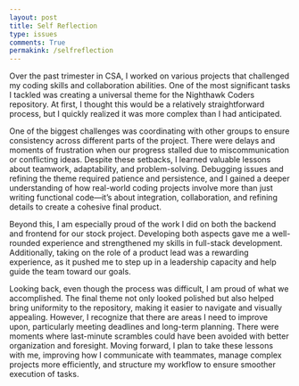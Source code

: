 ```yaml
---
layout: post
title: Self Reflection
type: issues
comments: True
permakink: /selfreflection
---
```


Over the past trimester in CSA, I worked on various projects that challenged my coding skills and collaboration abilities. One of the most significant tasks I tackled was creating a universal theme for the Nighthawk Coders repository. At first, I thought this would be a relatively straightforward process, but I quickly realized it was more complex than I had anticipated.

One of the biggest challenges was coordinating with other groups to ensure consistency across different parts of the project. There were delays and moments of frustration when our progress stalled due to miscommunication or conflicting ideas. Despite these setbacks, I learned valuable lessons about teamwork, adaptability, and problem-solving. Debugging issues and refining the theme required patience and persistence, and I gained a deeper understanding of how real-world coding projects involve more than just writing functional code—it’s about integration, collaboration, and refining details to create a cohesive final product.

Beyond this, I am especially proud of the work I did on both the backend and frontend for our stock project. Developing both aspects gave me a well-rounded experience and strengthened my skills in full-stack development. Additionally, taking on the role of a product lead was a rewarding experience, as it pushed me to step up in a leadership capacity and help guide the team toward our goals.

Looking back, even though the process was difficult, I am proud of what we accomplished. The final theme not only looked polished but also helped bring uniformity to the repository, making it easier to navigate and visually appealing. However, I recognize that there are areas I need to improve upon, particularly meeting deadlines and long-term planning. There were moments where last-minute scrambles could have been avoided with better organization and foresight. Moving forward, I plan to take these lessons with me, improving how I communicate with teammates, manage complex projects more efficiently, and structure my workflow to ensure smoother execution of tasks.

